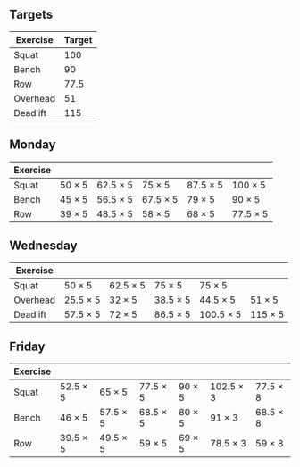 ---
---


## Targets

| Exercise | Target |
| ---      | ------ |
| Squat    | 100 |
| Bench    | 90 |
| Row      | 77.5 |
| Overhead | 51 |
| Deadlift | 115 |

## Monday

| Exercise |     |     |     |     |     |
| ---      | --- | --- | --- | --- | --- |
| Squat    | 50 × 5 | 62.5 × 5 | 75 × 5 | 87.5 × 5 | 100 × 5 |
| Bench    | 45 × 5 | 56.5 × 5 | 67.5 × 5 | 79 × 5 | 90 × 5 |
| Row      | 39 × 5 | 48.5 × 5 | 58 × 5 | 68 × 5 | 77.5 × 5 |

## Wednesday

| Exercise |     |     |     |     |     |
| ---      | --- | --- | --- | --- | --- |
| Squat    | 50 × 5 | 62.5 × 5 | 75 × 5 | 75 × 5 |
| Overhead | 25.5 × 5 | 32 × 5 | 38.5 × 5 | 44.5 × 5 | 51 × 5 |
| Deadlift | 57.5 × 5 | 72 × 5 | 86.5 × 5 | 100.5 × 5 | 115 × 5 |

## Friday

| Exercise |     |     |     |     |     |     |
| ---      | --- | --- | --- | --- | --- | --- |
| Squat    | 52.5 × 5 | 65 × 5 | 77.5 × 5 | 90 × 5 | 102.5 × 3 | 77.5 × 8 |
| Bench    | 46 × 5 | 57.5 × 5 | 68.5 × 5 | 80 × 5 | 91 × 3 | 68.5 × 8 |
| Row      | 39.5 × 5 | 49.5 × 5 | 59 × 5 | 69 × 5 | 78.5 × 3 | 59 × 8 |


